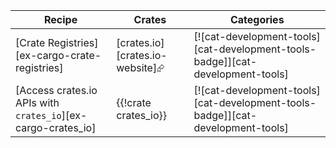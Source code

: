 | Recipe | Crates | Categories |
|--------|--------|------------|
| [Crate Registries][ex-cargo-crate-registries] | [crates.io][crates.io-website]⮳ | [![cat-development-tools][cat-development-tools-badge]][cat-development-tools] |
| [Access crates.io APIs with `crates_io`][ex-cargo-crates_io] | {{!crate crates_io}} | [![cat-development-tools][cat-development-tools-badge]][cat-development-tools] |

<div class="hidden">
</div>
